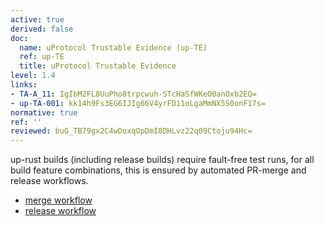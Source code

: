 ```yaml
---
active: true
derived: false
doc:
  name: uProtocol Trustable Evidence (up-TE)
  ref: up-TE
  title: uProtocol Trustable Evidence
level: 1.4
links:
- TA-A_11: IgIbM2FL8UuPho8trpcwuh-STcHaSfWKeO0anOxb2EQ=
- up-TA-001: kk14h9Fs3EG6IJIg66V4yrFD11oLgaMmNX5S0onF17s=
normative: true
ref: ''
reviewed: buG_TB79gx2C4wDoxqOpDmI8DHLvz22q09Ctoju94Hc=
---
```


up-rust builds (including release builds) require fault-free test runs, for all build feature combinations, this is ensured by automated PR-merge and release workflows.

- [merge workflow](https://github.com/eclipse-uprotocol/up-rust/blob/28d60398f761e155a20990e31fd88ae1c2227607/.github/workflows/check.yaml#L140)
- [release workflow](https://github.com/eclipse-uprotocol/up-rust/blob/v0.4.0/.github/workflows/release.yaml)
